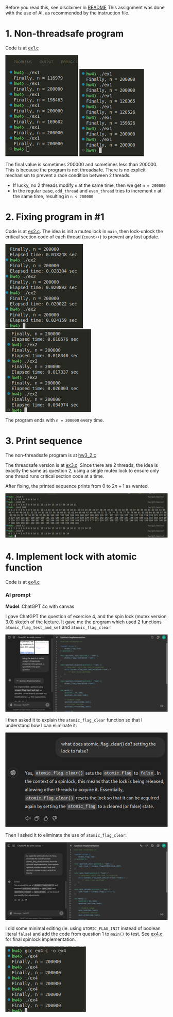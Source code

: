 Before you read this, see disclaimer in [README](../README.md)
This assignment was done with the use of AI, as recommended by the instruction file. 


# 1. Non-threadsafe program 
Code is at [ex1.c](ex1.c)

![alt text](image.png) ![alt text](image-1.png)

The final value is sometimes 200000 and sometimes less than 200000. This is because the program is not threadsafe. There is no explicit mechanism to prevent a race condition between 2 threads.
- If lucky, no 2 threads modify `n` at the same time, then we get `n = 200000` 
- In the regular case, `odd_thread` and `even_thread` tries to increment `n` at the same time, resulting in `n < 200000`

# 2. Fixing program in #1
Code is at [ex2.c](ex2.c). The idea is init a mutex lock in `main`, then lock-unlock the critical section code of each thread (`count++`) to prevent any lost update. 

![alt text](image-2.png) ![alt text](image-3.png)

The program ends with `n = 200000` every time.

# 3. Print sequence
The non-threadsafe program is at [hw3_2.c](hw3_2.c)

The threadsafe version is at [ex3.c](ex3.c). Since there are 2 threads, the idea is exactly the same as question 2, using a single mutex lock to ensure only one thread runs critical section code at a time. 

After fixing, the printed sequence prints from $0$ to $2n+1$ as wanted.

![alt text](image-4.png)

# 4. Implement lock with atomic function
Code is at [ex4.c](ex4.c)

### AI prompt 
**Model**: ChatGPT 4o with canvas 

I gave ChatGPT the question of exercise 4, and the spin lock (mutex version 3.0) sketch of the lecture. It gave me the program which used 2 functions `atomic_flag_test_and_set` and `atomic_flag_clear`:

![alt text](image-5.png)

I then asked it to explain the `atomic_flag_clear` function so that I understand how I can eliminate it: 

![alt text](image-6.png)

Then I asked it to eliminate the use of `atomic_flag_clear`: 

![alt text](image-7.png)

I did some minimal editing (ie. using `ATOMIC_FLAG_INIT` instead of boolean literal `false`) and add the code from question 1 to `main()` to test. See [ex4.c](ex4.c) for final spinlock implementation.

![alt text](image-8.png)